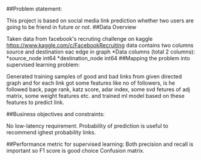 
##Problem statement:

This project is based on social media link prediction whether two users are going to be friend in future or not.
##Data Overview

Taken data from facebook's recruting challenge on kaggle https://www.kaggle.com/c/FacebookRecruiting data contains two columns source and destination eac edge in graph
*Data columns (total 2 columns):
*source_node int64
*destination_node int64
##Mapping the problem into supervised learning problem:

Generated training samples of good and bad links from given directed graph and for each link got some features like no of followers, is he followed back, page rank, katz score, adar index, some svd fetures of adj matrix, some weight features etc. and trained ml model based on these features to predict link.

##Business objectives and constraints:

No low-latency requirement. Probability of prediction is useful to recommend ighest probability links.

##Performance metric for supervised learning:
Both precision and recall is important so F1 score is good choice Confusion matrix.
